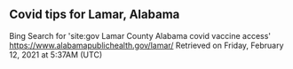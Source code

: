 ## Covid tips for Lamar, Alabama

Bing Search for 'site:gov Lamar County Alabama covid vaccine access'
https://www.alabamapublichealth.gov/lamar/
Retrieved on Friday, February 12, 2021 at 5:37AM (UTC)
